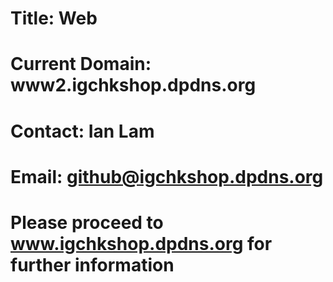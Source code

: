 # Title: Web
# Current Domain: www2.igchkshop.dpdns.org
# Contact: Ian Lam
# Email: github@igchkshop.dpdns.org
# Please proceed to www.igchkshop.dpdns.org for further information
